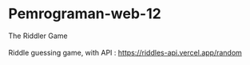 # Pemrograman-web-12
The Riddler Game<br>
<br>
Riddle guessing game, with API : https://riddles-api.vercel.app/random
